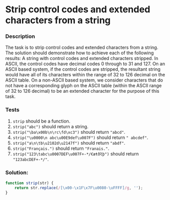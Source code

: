 # Strip control codes and extended characters from a string

### Description

The task is to strip control codes and extended characters from a string. The solution should demonstrate how to achieve each of the following results: A string with control codes and extended characters stripped. In ASCII, the control codes have decimal codes 0 through to 31 and 127. On an ASCII based system, if the control codes are stripped, the resultant string would have all of its characters within the range of 32 to 126 decimal on the ASCII table. On a non-ASCII based system, we consider characters that do not have a corresponding glyph on the ASCII table (within the ASCII range of 32 to 126 decimal) to be an extended character for the purpose of this task.

### Tests

1. `strip` should be a function.
2. `strip("abc")` should return a string.
3. `strip("\ba\x00b\n\rc\fd\xc3")` should return `"abcd"`.
4. `strip("\u0000\n abc\u00E9def\u007F")` should return `" abcdef"`.
5. `strip("a\n\tb\u2102d\u2147f")` should return `"abdf"`.
6. `strip("Français.")` should return `"Franais."`.
7. `strip("123\tabc\u0007DEF\u007F+-*/€æŧðłþ")` should return `"123abcDEF+-*/"`.

### Solution:

```javascript
function strip(str) {
    return str.replace(/[\x00-\x1F\x7F\u0080-\uFFFF]/g, '');
}
```